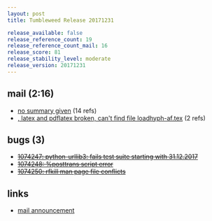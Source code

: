```yaml
---
layout: post
title: Tumbleweed Release 20171231

release_available: false
release_reference_count: 19
release_reference_count_mail: 16
release_score: 81
release_stability_level: moderate
release_version: 20171231
---
```


## mail (2:16)

- [no summary given](https://lists.opensuse.org/opensuse-factory/2018-01/msg00018.html) (14 refs)
- [, latex and pdflatex broken, can't find file loadhyph-af.tex](https://lists.opensuse.org/opensuse-factory/2018-01/msg00027.html) (2 refs)

## bugs (3)

<!--more-->

- ~~[1074247: python-urllib3: fails test suite starting with 31.12.2017](https://bugzilla.opensuse.org/show_bug.cgi?id=1074247)~~
- ~~[1074248: %posttrans script error](https://bugzilla.opensuse.org/show_bug.cgi?id=1074248)~~
- ~~[1074250: rfkill man page file conflicts](https://bugzilla.opensuse.org/show_bug.cgi?id=1074250)~~



## links

- [mail announcement](https://lists.opensuse.org/opensuse-factory/2018-01/msg00015.html)
